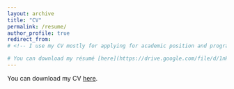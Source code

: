 ```yaml
---
layout: archive
title: "CV"
permalink: /resume/
author_profile: true
redirect_from:
# <!-- I use my CV mostly for applying for academic position and programs.

# You can download my résumé [here](https://drive.google.com/file/d/1nH8R_PP-wTKsVKgNM34Ahf5t0mCO31I7/view?usp=sharing). My résumé is a shortened pdf version of my CV, and it is mostly used for me to find software development engineer/applied scientist jobs. -->
---
```

You can download my CV [here](https://drive.google.com/file/d/1LUzpt64zF7eSXOCCysFW0AaJzHTpR6qZ/view?usp=sharing). 

<!-- Since this question is often asked by admission officers and recruiters, trying my best to avoid a desk rejection, I put an explanation here:

**You only spent three years on your Bachelor's degrees, are they from a four-year-undergraduate program?**

Yes, both of my Bachelor's degrees are from typical four-year-undergraduate programs. The reason why I only spent three years in them is because the undergraduate tuition rate was very high for me (I am an international student) and my master is funded, thus graduating early could free me from the burden of paying for my tuitions. -->